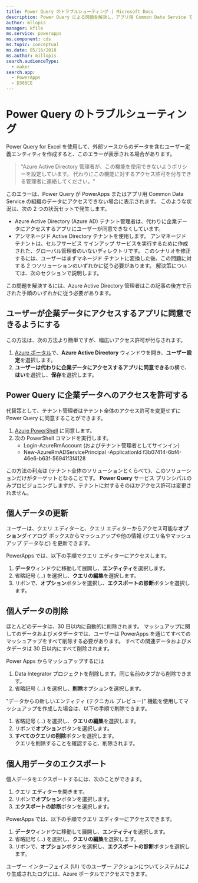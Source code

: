 ```yaml
---
title: Power Query のトラブルシューティング | Microsoft Docs
description: Power Query による問題を解決し、アプリ用 Common Data Service でユーザー定義エンティティを作成します。
author: mllopis
manager: kfile
ms.service: powerapps
ms.component: cds
ms.topic: conceptual
ms.date: 05/16/2018
ms.author: millopis
search.audienceType:
  - maker
search.app:
  - PowerApps
  - D365CE
---
```


# <a name="troubleshoot-power-query"></a>Power Query のトラブルシューティング
Power Query for Excel を使用して、外部ソースからのデータを含むユーザー定義エンティティを作成すると、このエラーが表示される場合があります。

>"Azure Active Directory 管理者が、この機能を使用できないようポリシーを設定しています。 代わりにこの機能に対するアクセス許可を付与できる管理者に連絡してください。"

このエラーは、Power Query が PowerApps またはアプリ用 Common Data Service の組織のデータにアクセスできない場合に表示されます。 このような状況は、次の 2 つの状況セットで発生します。

* Azure Active Directory (Azure AD) テナント管理者は、代わりに企業データにアクセスするアプリにユーザーが同意できなくしています。
* アンマネージド Active Directory テナントを使用します。 アンマネージド テナントは、セルフサービス サインアップ サービスを実行するために作成された、グローバル管理者のいないディレクトリです。 このシナリオを修正するには、ユーザーはまずマネージド テナントに変換した後、この問題に対する 2 つソリューションのいずれかに従う必要があります。 解決策については、次のセクションで説明します。

この問題を解決するには、Azure Active Directory 管理者はこの記事の後方で示された手順のいずれかに従う必要があります。

## <a name="allow-users-to-consent-to-apps-that-access-company-data"></a>ユーザーが企業データにアクセスするアプリに同意できるようにする
この方法は、次の方法より簡単ですが、幅広いアクセス許可が付与されます。

1. [Azure ポータル](https://portal.azure.com)で、**Azure Active Directory** ウィンドウを開き、**ユーザー設定**を選択します。
2. **ユーザーは代わりに企業データにアクセスするアプリに同意できる**の横で、**はい**を選択し、**保存**を選択します。

## <a name="allow-power-query-to-access-company-data"></a>Power Query に企業データへのアクセスを許可する
代替策として、テナント管理者はテナント全体のアクセス許可を変更せずに Power Query に同意することができます。

1. [Azure PowerShell](https://docs.microsoft.com/powershell/azure/install-azurerm-ps) に同意します。
2. 次の PowerShell コマンドを実行します。
   * Login-AzureRmAccount (およびテナント管理者としてサインイン)
   * New-AzureRmADServicePrincipal -ApplicationId f3b07414-6bf4-46e6-b63f-56941f3f4128

この方法の利点は (テナント全体のソリューションとくらべて)、このソリューションだけがターゲットとなることです。 **Power Query** サービス プリンシパルのみプロビジョニングしますが、テナントに対するそのほかアクセス許可は変更されません。

## <a name="update-personal-data"></a>個人データの更新

ユーザーは、クエリ エディターと、クエリ エディターからアクセス可能な**オプション**ダイアログ ボックスからマッシュアップや他の情報 (クエリ名やマッシュアップ データなど) を更新できます。

PowerApps では、以下の手順でクエリ エディターにアクセスします。
1. **データ**ウィンドウに移動して展開し、**エンティティ**を選択します。 
2. 省略記号 (...) を選択し、**クエリの編集**を選択します。
3. リボンで、**オプション**ボタンを選択し、**エクスポートの診断**ボタンを選択します。


## <a name="delete-personal-data"></a>個人データの削除

ほとんどのデータは、30 日以内に自動的に削除されます。 マッシュアップに関してのデータおよびメタデータでは、ユーザーは PowerApps を通じてすべてのマッシュアップをすべて削除する必要があります。 すべての関連データおよびメタデータは 30 日以内にすべて削除されます。

Power Apps からマッシュアップするには
1. Data Integrator プロジェクトを削除します。同じ名前のタブから削除できます。
2. 省略記号 (...) を選択し、**削除**オプションを選択します。

"データからの新しいエンティティ (テクニカル プレビュー)" 機能を使用してマッシュアップを作成した場合は、以下の手順で削除できます。
1. 省略記号 (...) を選択し、**クエリの編集**を選択します。
2. リボンで**オプション**ボタンを選択します。
3. **すべてのクエリの削除**ボタンを選択します。  
    クエリを削除することを確認すると、削除されます。

## <a name="export-personal-data"></a>個人用データのエクスポート

個人データをエクスポートするには、次のことができます。
1. クエリ エディターを開きます。
2. リボンで**オプション**ボタンを選択します。
3. **エクスポートの診断**ボタンを選択します。

PowerApps では、以下の手順でクエリ エディターにアクセスできます。
1. **データ**ウィンドウに移動して展開し、**エンティティ**を選択します。
2. 省略記号 (...) を選択し、**クエリの編集**を選択します。 
3. リボンで、**オプション**ボタンを選択し、**エクスポートの診断**ボタンを選択します。

ユーザー インターフェイス (UI) でのユーザー アクションについてシステムにより生成されたログには、Azure ポータルでアクセスできます。




